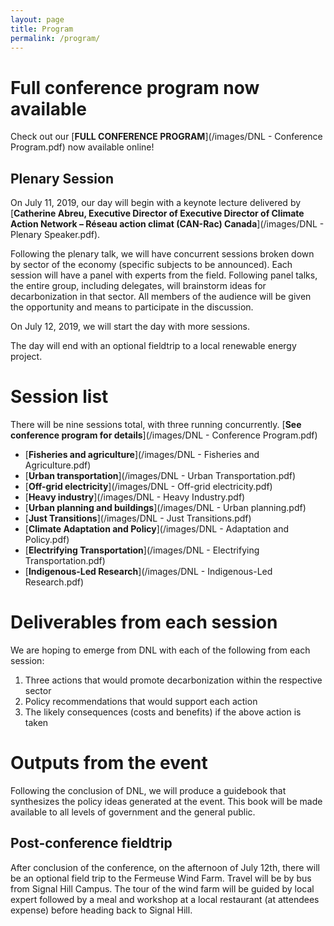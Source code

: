 ```yaml
---
layout: page
title: Program
permalink: /program/
---
```


# Full conference program now available

Check out our [**FULL CONFERENCE PROGRAM**](/images/DNL - Conference Program.pdf) now available online!

## Plenary Session

On July 11, 2019, our day will begin with a keynote lecture delivered by [**Catherine Abreu, Executive Director of Executive Director of Climate Action Network – Réseau action climat (CAN-Rac) Canada**](/images/DNL - Plenary Speaker.pdf).

Following the plenary talk, we will have concurrent sessions broken down by sector of the economy (specific subjects to be announced). Each session will have a panel with experts from the field. Following panel talks, the entire group, including delegates, will 
brainstorm ideas for decarbonization in that sector. All members of the audience will be given the opportunity and means to participate in the discussion.

On July 12, 2019, we will start the day with more sessions. 

The day will end with an optional fieldtrip to a local renewable energy project.

# Session list

There will be nine sessions total, with three running concurrently. [**See conference program for details**](/images/DNL - Conference Program.pdf)

- [**Fisheries and agriculture**](/images/DNL - Fisheries and Agriculture.pdf)
- [**Urban transportation**](/images/DNL - Urban Transportation.pdf)
- [**Off-grid electricity**](/images/DNL - Off-grid electricity.pdf)
- [**Heavy industry**](/images/DNL - Heavy Industry.pdf)
- [**Urban planning and buildings**](/images/DNL - Urban planning.pdf)
- [**Just Transitions**](/images/DNL - Just Transitions.pdf)
- [**Climate Adaptation and Policy**](/images/DNL - Adaptation and Policy.pdf)
- [**Electrifying Transportation**](/images/DNL - Electrifying Transportation.pdf)
- [**Indigenous-Led Research**](/images/DNL - Indigenous-Led Research.pdf)

# Deliverables from each session

We are hoping to emerge from DNL with each of the following from each session:

1.	Three actions that would promote decarbonization within the respective sector
2.	Policy recommendations that would support each action
3.	The likely consequences (costs and benefits) if the above action is taken

# Outputs from the event

Following the conclusion of DNL, we will produce a guidebook that synthesizes the policy ideas generated at the event. This book will be made available to all levels of government and the general public.

## Post-conference fieldtrip

After conclusion of the conference, on the afternoon of July 12th, there will be an optional field trip to the Fermeuse Wind Farm. Travel will be by bus from Signal Hill Campus. The tour of the wind farm will be guided by local expert followed by a meal and workshop at a local restaurant (at attendees expense) before heading back to Signal Hill.
